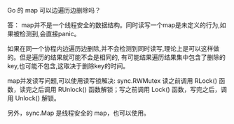 Go 的 map 可以边遍历边删除吗？

答：
map并不是一个线程安全的数据结构。同时读写一个map是未定义的行为,如果被检测到,会直接panic。

如果在同一个协程内边遍历边删除,并不会检测到同时读写,理论上是可以这样做的。但是遍历的结果就可能不会是相同的,
有可能结果遍历结果集中包含了删除的key,也可能不包含,这取决于删除key的时间。

map并发读写问题,可以使用读写锁解决: sync.RWMutex
读之前调用 RLock() 函数，读完之后调用 RUnlock() 函数解锁；写之前调用 Lock() 函数，写完之后，调用 Unlock() 解锁。

另外，sync.Map 是线程安全的 map，也可以使用。